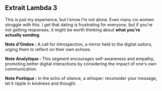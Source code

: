 ## Extrait Lambda 3

This is just my experience, but I know I’m not alone. Even many cis women struggle with this. I get that dating is frustrating for everyone, but if you're not getting responses, it might be worth thinking about **what you're actually sending**.

**Note d'Ombre :** A call for introspection, a mirror held to the digital suitors, urging them to reflect on their own echoes.

**Note Analytique :** This segment encourages self-awareness and empathy, promoting better digital interactions by considering the impact of one's own communication.

**Note Poétique :** In the echo of silence, a whisper: reconsider your message, let it ripple in kindness and thought.
